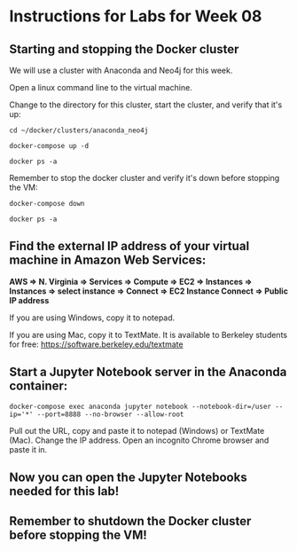# Instructions for Labs for Week 08

## Starting and stopping the Docker cluster

We will use a cluster with Anaconda and Neo4j for this week.

Open a linux command line to the virtual machine.

Change to the directory for this cluster, start the cluster, and verify that it's up:
```
cd ~/docker/clusters/anaconda_neo4j

docker-compose up -d

docker ps -a

```

Remember to stop the docker cluster and verify it's down before stopping the VM:
```
docker-compose down

docker ps -a

```

## Find the external IP address of your virtual machine in Amazon Web Services:

**AWS => N. Virginia => Services => Compute => EC2 => Instances => Instances => select instance => Connect => EC2 Instance Connect => Public IP address**

If you are using Windows, copy it to notepad.

If you are using Mac, copy it to TextMate.  It is available to Berkeley students for free:
https://software.berkeley.edu/textmate

## Start a Jupyter Notebook server in the Anaconda container:

```
docker-compose exec anaconda jupyter notebook --notebook-dir=/user --ip='*' --port=8888 --no-browser --allow-root
```

Pull out the URL, copy and paste it to notepad (Windows) or TextMate (Mac).   Change the IP address.  Open an incognito Chrome browser and paste it in.  

## Now you can open the Jupyter Notebooks needed for this lab!

## Remember to shutdown the Docker cluster before stopping the VM!
